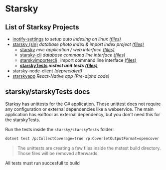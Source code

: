 # Starsky
## List of Starksy Projects
 - [inotify-settings](../../inotify-settings/readme.md) _to setup auto indexing on linux [(files)](../../inotify-settings/)_
 - [starsky (sln)](../../starsky/readme.md) _database photo index & import index project [(files)](../../starsky/)_
   - [starsky](../../starsky/starsky/readme.md)  _mvc application / web interface [(files)](../../starsky/starsky/)_
   - [starsky-cli](../../starsky/starsky-cli/readme.md)  _database command line interface [(files)](../../starsky/starsky-cli/)_
   - [starskyimportercli](../../starsky/starskyimportercli/readme.md)  _import command line interface [(files)](../../starsky/starskyimportercli/)
   - __[starskyTests](../../starsky/starskyTests/readme.md)  _mstest unit tests [(files)](../../starsky/starskyTests)___
 - starsky-node-client  _(depreciated)_
 - [starskyapp](../../starskyapp) _React-Native app (Pre-alpha code)_

## starsky/starskyTests docs

Starksy has unittests for the C# application. 
Those unittest does not require any configuration or external dependencies like a webservice. 
The main application has exiftool as external dependency, but you don't need this for the starskyTests.

Run the tests inside the `starsky/starskyTests` folder:
```sh 
dotnet test /p:CollectCoverage=true /p:CoverletOutputFormat=opencover
``` 
> The unittests are creating a few files inside the mstest build directory. Those files will be removed afterwards.

All tests must run succesfull to build
